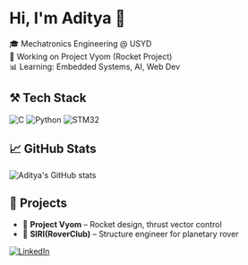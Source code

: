 # Hi, I'm Aditya 👋

🎓 Mechatronics Engineering @ USYD  
🚀 Working on Project Vyom (Rocket Project)  
📊 Learning: Embedded Systems, AI, Web Dev

## ⚒️ Tech Stack
![C](https://img.shields.io/badge/C-%2300599C.svg?&style=flat&logo=c&logoColor=white)
![Python](https://img.shields.io/badge/Python-3670A0?style=flat&logo=python&logoColor=ffdd54)
![STM32](https://img.shields.io/badge/STM32-03234B?style=flat&logo=stmicroelectronics&logoColor=white)

## 📈 GitHub Stats
![Aditya's GitHub stats](https://github-readme-stats.vercel.app/api?username=adityasolanki&show_icons=true&theme=tokyonight)

## 🔭 Projects
- 🚀 **Project Vyom** – Rocket design, thrust vector control
- 🤖 **SIRI(RoverClub)** – Structure engineer for planetary rover

[![LinkedIn](https://img.shields.io/badge/-LinkedIn-blue?style=flat&logo=Linkedin&logoColor=white)](https://www.linkedin.com/in/adityasolanki24)


<!--
**adityasolanki24/adityasolanki24** is a ✨ _special_ ✨ repository because its `README.md` (this file) appears on your GitHub profile.

Here are some ideas to get you started:

- 🔭 I’m currently working on ...
- 🌱 I’m currently learning ...
- 👯 I’m looking to collaborate on ...
- 🤔 I’m looking for help with ...
- 💬 Ask me about ...
- 📫 How to reach me: ...
- 😄 Pronouns: ...
- ⚡ Fun fact: ...
-->
